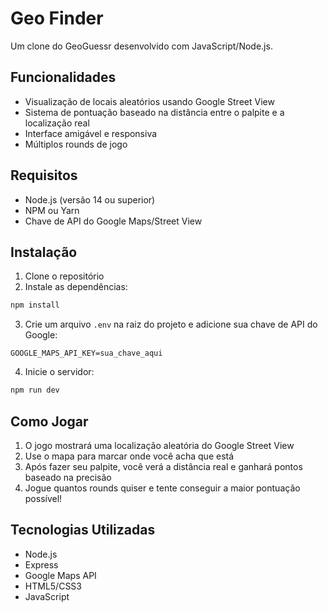 # Geo Finder

Um clone do GeoGuessr desenvolvido com JavaScript/Node.js.

## Funcionalidades

- Visualização de locais aleatórios usando Google Street View
- Sistema de pontuação baseado na distância entre o palpite e a localização real
- Interface amigável e responsiva
- Múltiplos rounds de jogo

## Requisitos

- Node.js (versão 14 ou superior)
- NPM ou Yarn
- Chave de API do Google Maps/Street View

## Instalação

1. Clone o repositório
2. Instale as dependências:
```bash
npm install
```
3. Crie um arquivo `.env` na raiz do projeto e adicione sua chave de API do Google:
```
GOOGLE_MAPS_API_KEY=sua_chave_aqui
```
4. Inicie o servidor:
```bash
npm run dev
```

## Como Jogar

1. O jogo mostrará uma localização aleatória do Google Street View
2. Use o mapa para marcar onde você acha que está
3. Após fazer seu palpite, você verá a distância real e ganhará pontos baseado na precisão
4. Jogue quantos rounds quiser e tente conseguir a maior pontuação possível!

## Tecnologias Utilizadas

- Node.js
- Express
- Google Maps API
- HTML5/CSS3
- JavaScript 